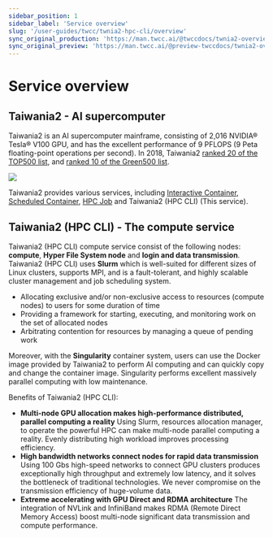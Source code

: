 ```yaml
---
sidebar_position: 1
sidebar_label: 'Service overview'
slug: '/user-guides/twcc/twnia2-hpc-cli/overview'
sync_original_production: 'https://man.twcc.ai/@twccdocs/twnia2-overview-zh' 
sync_original_preview: 'https://man.twcc.ai/@preview-twccdocs/twnia2-overview-zh'
---
```



# Service overview

## Taiwania2 - AI supercomputer

Taiwania2 is an AI supercomputer mainframe, consisting of 2,016 NVIDIA® Tesla® V100 GPU, and has the excellent performance of 9 PFLOPS (9 Peta floating-point operations per second). In 2018, Taiwania2 [ranked 20 of the TOP500 list](https://www.top500.org/system/179590/), and [ranked 10 of the Green500 list](https://www.top500.org/lists/green500/2018/11/).


![](https://twcc-wordpress-file.cos.twcc.ai/wp-content/uploads/2019/09/19130553/1-2.png)


Taiwania2 provides various services, including  [Interactive Container](/user-guides/twcc/ccs-interactive-container), [Scheduled Container](/user-guides/twcc/ccs-scheduled-container.md),  [HPC Job](/user-guides/twcc/hpc-job) and Taiwania2 (HPC CLI) (This service).


## Taiwania2 (HPC CLI) - The compute service


Taiwania2 (HPC CLI) compute service consist of the following nodes: **compute**, **Hyper File System node** and **login and data transmission**. Taiwania2 (HPC CLI) uses **Slurm** which is well-suited for different sizes of Linux clusters, supports MPI, and is a fault-tolerant, and highly scalable cluster management and job scheduling system.
- Allocating exclusive and/or non-exclusive access to resources (compute nodes) to users for some duration of time
- Providing a framework for starting, executing, and monitoring work on the set of allocated nodes
- Arbitrating contention for resources by managing a queue of pending work

Moreover, with the **Singularity** container system, users can use the Docker image provided by Taiwania2 to perform AI computing and can quickly copy and change the container image. Singularity performs excellent massively parallel computing with low maintenance.

Benefits of Taiwania2 (HPC CLI):

- **Multi-node GPU allocation makes high-performance distributed, parallel computing a reality**
    Using Slurm, resources allocation manager, to operate the powerful HPC can make multi-node parallel computing a reality. Evenly distributing high workload improves processing efficiency.
- **High bandwidth networks connect nodes for rapid data transmission**
    Using 100 Gbs high-speed networks to connect GPU clusters produces exceptionally high throughput and extremely low latency, and it solves the bottleneck of traditional technologies. We never compromise on the transmission efficiency of huge-volume data.
- **Extreme accelerating with GPU Direct and RDMA architecture**
    The integration of NVLink and InfiniBand makes RDMA (Remote Direct Memory Access) boost multi-node significant data transmission and compute performance.